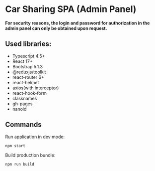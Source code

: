 # Car Sharing SPA (Admin Panel)

**For security reasons, the login and password for authorization in the admin panel can only be obtained upon request.**

## Used libraries:

- Typescript 4.5+
- React 17+
- Bootstrap 5.1.3
- @reduxjs/toolkit
- react-router 6+
- react-helmet
- axios(with interceptor)
- react-hook-form
- classnames
- gh-pages
- nanoid

## Commands

Run application in dev mode:

```shell
npm start
```

Build production bundle:

```shell
npm run build
```

